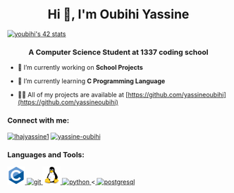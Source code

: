 <h1 align="center">Hi 👋, I'm Oubihi Yassine</h1>
<p>             <a href="https://github.com/oakoudad/badge42"><img src="https://badge.mediaplus.ma/greenbinary/youbihi" alt="youbihi's 42 stats" /></a></p>
<h3 align="center">A Computer Science Student at 1337 coding school</h3>

- 🔭 I’m currently working on **School Projects**

- 🌱 I’m currently learning **C Programming Language**

- 👨‍💻 All of my projects are available at [https://github.com/yassineoubihi](https://github.com/yassineoubihi)

<h3 align="left">Connect with me:</h3>
<p align="left">
<a href="https://twitter.com/lhajyassine1" target="blank"><img align="center" src="https://raw.githubusercontent.com/rahuldkjain/github-profile-readme-generator/master/src/images/icons/Social/twitter.svg" alt="lhajyassine1" height="30" width="40" /></a>
<a href="https://linkedin.com/in/yassine-oubihi" target="blank"><img align="center" src="https://raw.githubusercontent.com/rahuldkjain/github-profile-readme-generator/master/src/images/icons/Social/linked-in-alt.svg" alt="yassine-oubihi" height="30" width="40" /></a>
</p>

<h3 align="left">Languages and Tools:</h3>
<p align="left"> <a href="https://www.cprogramming.com/" target="_blank" rel="noreferrer"> <img src="https://raw.githubusercontent.com/devicons/devicon/master/icons/c/c-original.svg" alt="c" width="40" height="40"/> </a> <a href="https://git-scm.com/" target="_blank" rel="noreferrer"> <img src="https://www.vectorlogo.zone/logos/git-scm/git-scm-icon.svg" alt="git" width="40" height="40"/> </a> <a href="https://www.linux.org/" target="_blank" rel="noreferrer"> <img src="https://raw.githubusercontent.com/devicons/devicon/master/icons/linux/linux-original.svg" alt="linux" width="40" height="40"/> </a> <a href="https://www.python.org/" target="_blank" rel="noreferrer"> <img src="https://s3.dualstack.us-east-2.amazonaws.com/pythondotorg-assets/media/community/logos/python-logo-only.png" alt="python" width="40" height="40"/> </a><<a href="https://www.postgresql.org/" target="_blank" rel="noreferrer"> <img src="https://static-00.iconduck.com/assets.00/postgresql-icon-497x512-at6qw0yb.png" alt="postgresql" width="40" height="40"/> </a></p>
